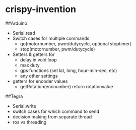 # crispy-invention

##Arduino
* Serial.read
* Switch cases for multiple commands
	* go(motornumber, pwm/dutycycle, optional stoptimer)
	* stop(motornumber, pwm/dutycycle)
* Setters & getters for
	* delay in void loop
	* max duty
	* gps functions (set lat, long, hour-min-sec, etc)
	* any other settings
* getters for encoder values
	* getRotation(encnumber) return rotationvalue

##Tegra
* Serial.write
* switch cases for which command to send
* decision making from separate thread
* ros vs threading
